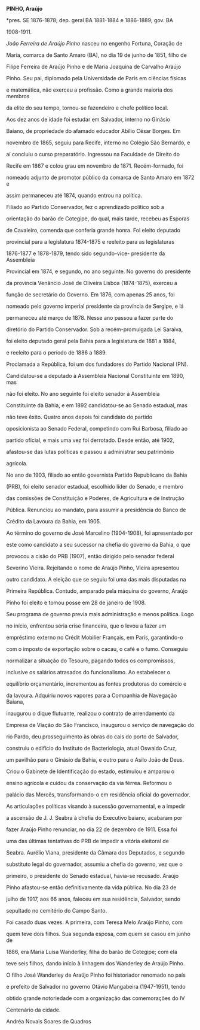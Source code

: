 **PINHO, Araújo**



\*pres. SE 1876-1878; dep. geral BA 1881-1884 e 1886-1889; gov. BA

1908-1911.



*João Ferreira de Araújo Pinho* nasceu no engenho Fortuna, Coração de

Maria, comarca de Santo Amaro (BA), no dia 19 de junho de 1851, filho de

Filipe Ferreira de Araújo Pinho e de Maria Joaquina de Carvalho Araújo

Pinho. Seu pai, diplomado pela Universidade de Paris em ciências físicas

e matemática, não exerceu a profissão. Como a grande maioria dos membros

da elite do seu tempo, tornou-se fazendeiro e chefe político local.



Aos dez anos de idade foi estudar em Salvador, interno no Ginásio

Baiano, de propriedade do afamado educador Abílio César Borges. Em

novembro de 1865, seguiu para Recife, interno no Colégio São Bernardo, e

aí concluiu o curso preparatório. Ingressou na Faculdade de Direito do

Recife em 1867 e colou grau em novembro de 1871. Recém-formado, foi

nomeado adjunto de promotor público da comarca de Santo Amaro em 1872 e

assim permaneceu até 1874, quando entrou na política.



Filiado ao Partido Conservador, fez o aprendizado político sob a

orientação do barão de Cotegipe, do qual, mais tarde, recebeu as Esporas

de Cavaleiro, comenda que conferia grande honra. Foi eleito deputado

provincial para a legislatura 1874-1875 e reeleito para as legislaturas

1876-1877 e 1878-1879, tendo sido segundo-vice- presidente da Assembleia

Provincial em 1874, e segundo, no ano seguinte. No governo do presidente

da província Venâncio José de Oliveira Lisboa (1874-1875), exerceu a

função de secretário do Governo. Em 1876, com apenas 25 anos, foi

nomeado pelo governo imperial presidente da província de Sergipe, e lá

permaneceu até março de 1878. Nesse ano passou a fazer parte do

diretório do Partido Conservador. Sob a recém-promulgada Lei Saraiva,

foi eleito deputado geral pela Bahia para a legislatura de 1881 a 1884,

e reeleito para o período de 1886 a 1889.



Proclamada a República, foi um dos fundadores do Partido Nacional (PN).

Candidatou-se a deputado à Assembleia Nacional Constituinte em 1890, mas

não foi eleito. No ano seguinte foi eleito senador à Assembleia

Constituinte da Bahia, e em 1892 candidatou-se ao Senado estadual, mas

não teve êxito. Quatro anos depois foi candidato do partido

oposicionista ao Senado Federal, competindo com Rui Barbosa, filiado ao

partido oficial, e mais uma vez foi derrotado. Desde então, até 1902,

afastou-se das lutas políticas e passou a administrar seu patrimônio

agrícola.



No ano de 1903, filiado ao então governista Partido Republicano da Bahia

(PRB), foi eleito senador estadual, escolhido líder do Senado, e membro

das comissões de Constituição e Poderes, de Agricultura e de Instrução

Pública. Renunciou ao mandato, para assumir a presidência do Banco de

Crédito da Lavoura da Bahia, em 1905.



Ao término do governo de José Marcelino (1904-1908), foi apresentado por

este como candidato a seu sucessor na chefia do governo da Bahia, o que

provocou a cisão do PRB (1907), então dirigido pelo senador federal

Severino Vieira. Rejeitando o nome de Araújo Pinho, Vieira apresentou

outro candidato. A eleição que se seguiu foi uma das mais disputadas na

Primeira República. Contudo, amparado pela máquina do governo, Araújo

Pinho foi eleito e tomou posse em 28 de janeiro de 1908.



Seu programa de governo previa mais administração e menos política. Logo

no início, enfrentou séria crise financeira, que o levou a fazer um

empréstimo externo no Crédit Mobilier Français, em Paris, garantindo-o

com o imposto de exportação sobre o cacau, o café e o fumo. Conseguiu

normalizar a situação do Tesouro, pagando todos os compromissos,

inclusive os salários atrasados do funcionalismo. Ao estabelecer o

equilíbrio orçamentário, incrementou as fontes produtoras do comércio e

da lavoura. Adquiriu novos vapores para a Companhia de Navegação Baiana,

inaugurou o dique flutuante, realizou o contrato de arrendamento da

Empresa de Viação do São Francisco, inaugurou o serviço de navegação do

rio Pardo, deu prosseguimento às obras do cais do porto de Salvador,

construiu o edifício do Instituto de Bacteriologia, atual Oswaldo Cruz,

um pavilhão para o Ginásio da Bahia, e outro para o Asilo João de Deus.

Criou o Gabinete de Identificação do estado, estimulou e amparou o

ensino agrícola e cuidou da conservação da via férrea. Reformou o

palácio das Mercês, transformando-o em residência oficial do governador.



As articulações políticas visando à sucessão governamental, e a impedir

a ascensão de J. J. Seabra à chefia do Executivo baiano, acabaram por

fazer Araújo Pinho renunciar, no dia 22 de dezembro de 1911. Essa foi

uma das últimas tentativas do PRB de impedir a vitória eleitoral de

Seabra. Aurélio Viana, presidente da Câmara dos Deputados, e segundo

substituto legal do governador, assumiu a chefia do governo, vez que o

primeiro, o presidente do Senado estadual, havia-se recusado. Araújo

Pinho afastou-se então definitivamente da vida pública. No dia 23 de

julho de 1917, aos 66 anos, faleceu em sua residência, Salvador, sendo

sepultado no cemitério do Campo Santo.



Foi casado duas vezes. A primeira, com Teresa Melo Araújo Pinho, com

quem teve dois filhos. Sua segunda esposa, com quem se casou em junho de

1886, era Maria Luísa Wanderley, filha do barão de Cotegipe; com ela

teve seis filhos, dando início à linhagem dos Wanderley de Araújo Pinho.

O filho José Wanderley de Araújo Pinho foi historiador renomado no país

e prefeito de Salvador no governo Otávio Mangabeira (1947-1951), tendo

obtido grande notoriedade com a organização das comemorações do IV

Centenário da cidade.



Andréa Novais Soares de Quadros



